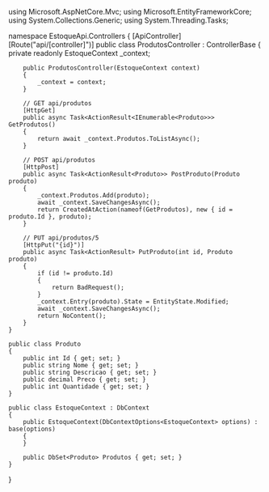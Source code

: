 using Microsoft.AspNetCore.Mvc;
using Microsoft.EntityFrameworkCore;
using System.Collections.Generic;
using System.Threading.Tasks;

namespace EstoqueApi.Controllers
{
    [ApiController]
    [Route("api/[controller]")]
    public class ProdutosController : ControllerBase
    {
        private readonly EstoqueContext _context;

        public ProdutosController(EstoqueContext context)
        {
            _context = context;
        }

        // GET api/produtos
        [HttpGet]
        public async Task<ActionResult<IEnumerable<Produto>>> GetProdutos()
        {
            return await _context.Produtos.ToListAsync();
        }

        // POST api/produtos
        [HttpPost]
        public async Task<ActionResult<Produto>> PostProduto(Produto produto)
        {
            _context.Produtos.Add(produto);
            await _context.SaveChangesAsync();
            return CreatedAtAction(nameof(GetProdutos), new { id = produto.Id }, produto);
        }

        // PUT api/produtos/5
        [HttpPut("{id}")]
        public async Task<ActionResult> PutProduto(int id, Produto produto)
        {
            if (id != produto.Id)
            {
                return BadRequest();
            }
            _context.Entry(produto).State = EntityState.Modified;
            await _context.SaveChangesAsync();
            return NoContent();
        }
    }

    public class Produto
    {
        public int Id { get; set; }
        public string Nome { get; set; }
        public string Descricao { get; set; }
        public decimal Preco { get; set; }
        public int Quantidade { get; set; }
    }

    public class EstoqueContext : DbContext
    {
        public EstoqueContext(DbContextOptions<EstoqueContext> options) : base(options)
        {
        }

        public DbSet<Produto> Produtos { get; set; }
    }
}
